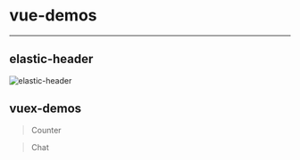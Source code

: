 # vue-demos
---
## elastic-header
![elastic-header](http://snoopy-blog.oss-cn-shanghai.aliyuncs.com/oss-id-1496854468337)

## vuex-demos
> Counter

> Chat
